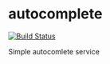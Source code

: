 # autocomplete
[![Build Status](https://travis-ci.org/freundallein/autocomplete.svg?branch=master)](https://travis-ci.org/freundallein/autocomplete)

Simple autocomlete service
